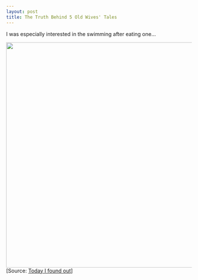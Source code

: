```yaml
---
layout: post
title: The Truth Behind 5 Old Wives' Tales
---
```


I was especially interested in the swimming after eating one...

<a href="http://www.todayifoundout.com/index.php/2011/12/the-truth-behind-5-old-wives-tales/"><img title="The Truth Behind 5 Old Wives Tales" src="http://www.todayifoundout.com/wp-content/uploads/2011/12/Old-Wives-Tales-copy.jpg" alt="" width="610" border="0" /></a> [Source: <a href='http://www.todayifoundout.com'>Today I found out</a>]


